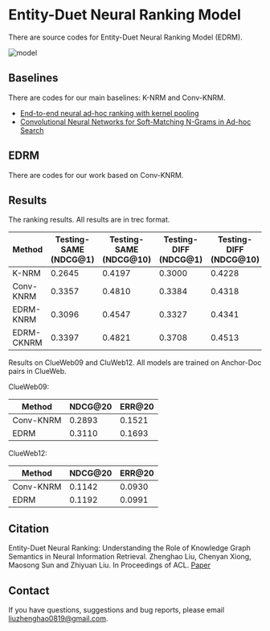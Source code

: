 # Entity-Duet Neural Ranking Model
There are source codes for Entity-Duet Neural Ranking Model (EDRM).


![model](https://github.com/thunlp/EntityDuetNeuralRanking/blob/master/model.png)

## Baselines

There are codes for our main baselines: K-NRM and Conv-KNRM.

- [End-to-end neural ad-hoc ranking with kernel pooling](http://www.cs.cmu.edu/afs/cs/user/cx/www/papers/K-NRM.pdf)
- [Convolutional Neural Networks for Soft-Matching N-Grams in Ad-hoc Search](http://www.cs.cmu.edu/~zhuyund/papers/WSDM_2018_Dai.pdf)


## EDRM

There are codes for our work based on Conv-KNRM.


## Results

The ranking results. All results are in trec format.



| Method | Testing\-SAME \(NDCG@1\) | Testing\-SAME \(NDCG@10\)| Testing\-DIFF \(NDCG@1\)| Testing\-DIFF \(NDCG@10\)|  Testing\-RAW \(MRR\)|
| --------  | -------- | --------  | --------  |  --------  | --------  |
|K\-NRM|0\.2645|0\.4197|0\.3000|0\.4228|0\.3447|
|Conv\-KNRM|0\.3357|0\.4810|0\.3384|0\.4318|0\.3582|
|EDRM\-KNRM|0\.3096|0\.4547|0\.3327|0\.4341|0\.3616|
|EDRM\-CKNRM	|0\.3397|0\.4821|0\.3708|0\.4513|0\.3892|



Results on ClueWeb09 and CluWeb12. All models are trained on Anchor-Doc pairs in ClueWeb.

ClueWeb09:

| Method | NDCG@20 | ERR@20 |
| ------ | ------- | ------ |
|Conv\-KNRM|0\.2893|0\.1521|
|EDRM|0\.3110|0\.1693|

ClueWeb12:

| Method | NDCG@20 | ERR@20 |
| ------ | ------- | ------ |
|Conv\-KNRM|0\.1142|0\.0930|
|EDRM|0\.1192|0\.0991|

## Citation

Entity-Duet Neural Ranking: Understanding the Role of Knowledge Graph Semantics in Neural Information Retrieval. Zhenghao Liu, Chenyan Xiong, Maosong Sun and Zhiyuan Liu. In Proceedings of ACL. [Paper](http://aclweb.org/anthology/P18-1223)


## Contact
If you have questions, suggestions and bug reports, please email liuzhenghao0819@gmail.com.
